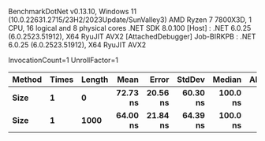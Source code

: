 
BenchmarkDotNet v0.13.10, Windows 11 (10.0.22631.2715/23H2/2023Update/SunValley3)
AMD Ryzen 7 7800X3D, 1 CPU, 16 logical and 8 physical cores
.NET SDK 8.0.100
  [Host]     : .NET 6.0.25 (6.0.2523.51912), X64 RyuJIT AVX2 [AttachedDebugger]
  Job-BIRKPB : .NET 6.0.25 (6.0.2523.51912), X64 RyuJIT AVX2

InvocationCount=1  UnrollFactor=1  

 Method | Times | Length | Mean     | Error    | StdDev   | Median   | Allocated |
------- |------ |------- |---------:|---------:|---------:|---------:|----------:|
 **Size**   | **1**     | **0**      | **72.73 ns** | **20.56 ns** | **60.30 ns** | **100.0 ns** |     **544 B** |
 **Size**   | **1**     | **1000**   | **64.00 ns** | **21.84 ns** | **64.39 ns** | **100.0 ns** |     **544 B** |
